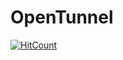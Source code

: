 # OpenTunnel
 
[![HitCount](http://hits.dwyl.com/YHDiamond/OpenTunnel.svg)](http://github.com/YHDiamond/OpenTunnel)

